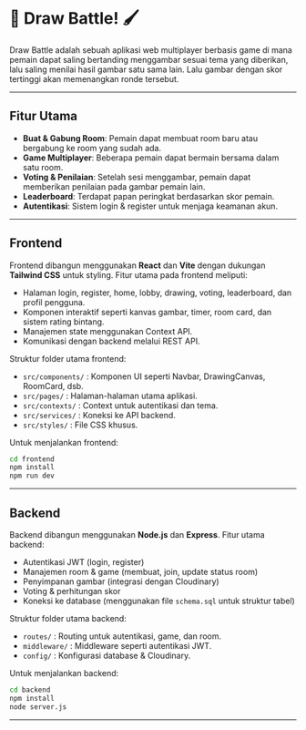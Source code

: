 # 🎨 Draw Battle! 🖌️

Draw Battle adalah sebuah aplikasi web multiplayer berbasis game di mana pemain dapat saling bertanding menggambar sesuai tema yang diberikan, lalu saling menilai hasil gambar satu sama lain. Lalu gambar dengan skor tertinggi akan memenangkan ronde tersebut.

---

## Fitur Utama
- **Buat & Gabung Room**: Pemain dapat membuat room baru atau bergabung ke room yang sudah ada.
- **Game Multiplayer**: Beberapa pemain dapat bermain bersama dalam satu room.
- **Voting & Penilaian**: Setelah sesi menggambar, pemain dapat memberikan penilaian pada gambar pemain lain.
- **Leaderboard**: Terdapat papan peringkat berdasarkan skor pemain.
- **Autentikasi**: Sistem login & register untuk menjaga keamanan akun.

---

## Frontend
Frontend dibangun menggunakan **React** dan **Vite** dengan dukungan **Tailwind CSS** untuk styling. Fitur utama pada frontend meliputi:
- Halaman login, register, home, lobby, drawing, voting, leaderboard, dan profil pengguna.
- Komponen interaktif seperti kanvas gambar, timer, room card, dan sistem rating bintang.
- Manajemen state menggunakan Context API.
- Komunikasi dengan backend melalui REST API.

Struktur folder utama frontend:
- `src/components/` : Komponen UI seperti Navbar, DrawingCanvas, RoomCard, dsb.
- `src/pages/` : Halaman-halaman utama aplikasi.
- `src/contexts/` : Context untuk autentikasi dan tema.
- `src/services/` : Koneksi ke API backend.
- `src/styles/` : File CSS khusus.

Untuk menjalankan frontend:
```bash
cd frontend
npm install
npm run dev
```

---

## Backend
Backend dibangun menggunakan **Node.js** dan **Express**. Fitur utama backend:
- Autentikasi JWT (login, register)
- Manajemen room & game (membuat, join, update status room)
- Penyimpanan gambar (integrasi dengan Cloudinary)
- Voting & perhitungan skor
- Koneksi ke database (menggunakan file `schema.sql` untuk struktur tabel)

Struktur folder utama backend:
- `routes/` : Routing untuk autentikasi, game, dan room.
- `middleware/` : Middleware seperti autentikasi JWT.
- `config/` : Konfigurasi database & Cloudinary.

Untuk menjalankan backend:
```bash
cd backend
npm install
node server.js
```

---
